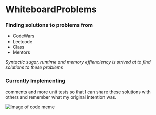 # WhiteboardProblems

<h3> Finding solutions to problems from </h3>

* CodeWars 
* Leetcode 
* Class
* Mentors

_Syntactic sugar, runtime and memory effienciency is strived at to find solutions to these problems_

<h3>Currently Implementing</h3>
comments and more unit tests so that I can share these solutions with others and remember what my original intention was. <br/>

![Image of code meme](https://cdn-images-1.medium.com/max/1200/0*0jBreLbQiLwEDd_g.jpg)

